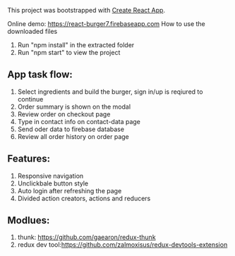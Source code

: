 This project was bootstrapped with [Create React App](https://github.com/facebookincubator/create-react-app).

Online demo: https://react-burger7.firebaseapp.com
How to use the downloaded files

1) Run "npm install" in the extracted folder
2) Run "npm start" to view the project
## App task flow:
1. Select ingredients and build the burger, sign in/up is reqiured to continue
2. Order summary is shown on the modal
3. Review order on checkout page 
4. Type in contact info on contact-data page
5. Send oder data to firebase database
6. Review all order history on order page


## Features:
1. Responsive navigation
2. Unclickbale button style
3. Auto login after refreshing the page
4. Divided action creators, actions and reducers

## Modlues:
1. thunk: https://github.com/gaearon/redux-thunk
2. redux dev tool:https://github.com/zalmoxisus/redux-devtools-extension




